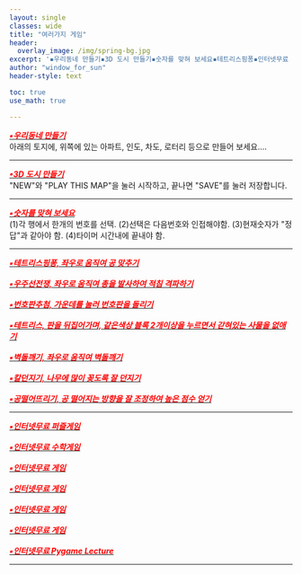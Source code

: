```yaml
--- 
layout: single
classes: wide
title: "여러가지 게임"
header:
  overlay_image: /img/spring-bg.jpg
excerpt: '▪우리동네 만들기▪3D 도시 만들기▪숫자를 맞혀 보세요▪테트리스핑퐁▪인터넷무료 퍼즐게임'
author: "window_for_sun"
header-style: text

toc: true
use_math: true

---  
```



[<span style="color:red">***▪우리동네 만들기***</span>](https://choijangwook.github.io/game-mytown/)<br>
아래의 토지에, 위쪽에 있는 아파트, 인도, 차도, 로터리 등으로 만들어 보세요....

---
[<span style="color:red">***▪3D 도시 만들기***</span>](https://choijangwook.github.io/game-3dcity/)<br>
"NEW"와 "PLAY THIS MAP"을 눌러 시작하고, 끝나면 "SAVE"를 눌러 저장합니다.

---
[<span style="color:red">***▪숫자를 맞혀 보세요***</span>](https://choijangwook.github.io/game-numbertest/)<br>
(1)각 행에서 한개의 번호를 선택. (2)선택은 다음번호와 인접해야함. (3)현재숫자가 "정답"과 같아야 함. (4)타이머 시간내에 끝내야 함.

---
[<span style="color:red">***▪테트리스핑퐁, 좌우로 움직여 공 맞추기***</span>](http://game.webxinxin.com/quitsmoke)<br> <br>
[<span style="color:red">***▪우주선전쟁, 좌우로 움직여 총을 발사하여 적침 격파하기***</span>](http://game.webxinxin.com/starship)<br> <br>
[<span style="color:red">***▪번호판추첨, 가운데를 눌러 번호판을 돌리기***</span>](http://game.webxinxin.com/prize)<br> <br>
[<span style="color:red">***▪테트리스, 판을 뒤집어가며, 같은색상 블록 2개이상을 누르면서 갇혀있는 사물을 없애기***</span>](http://game.webxinxin.com/eliminate)<br> <br>
[<span style="color:red">***▪벽돌깨기, 좌우로 움직여 벽돌깨기***</span>](http://game.webxinxin.com/breakout3)<br> <br>
[<span style="color:red">***▪칼던지기, 나무에 많이 꽂도록 잘 던지기***</span>](http://game.webxinxin.com/knifehit3)<br> <br>
[<span style="color:red">***▪공떨어뜨리기, 공 떨어지는 방향을 잘 조정하여 높은 점수 얻기***</span>](http://game.webxinxin.com/p2ball)

---

[<span style="color:red">***▪인터넷무료 퍼즐게임***</span>](https://ko.puzzle-loop.com/)<br> <br>
[<span style="color:red">***▪인터넷무료 수학게임***</span>](https://summle.net/)<br> <br>
[<span style="color:red">***▪인터넷무료 게임***</span>](https://kr.game-game.com/188165/)<br> <br>
[<span style="color:red">***▪인터넷무료 게임***</span>](https://lagged.kr/p/1891/)<br> <br>
[<span style="color:red">***▪인터넷무료 게임***</span>](https://www.vigoo.com/pg/en/vigoo/motomaniac3/)<br> <br>
[<span style="color:red">***▪인터넷무료 게임***</span>](https://www.vigoo.com/pg/en/vigoo/underseatunnelrace/)<br> <br>
[<span style="color:red">***▪인터넷무료 Pygame Lecture***</span>](https://www.notion.so/Pygame-Lecture-3bb9d5e7e92240519ab204d968e226a5)

---

